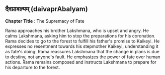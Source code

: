 ## दैवप्राबल्यम् (daivaprAbalyam)
**Chapter Title** : The Supremacy of Fate

Rama approaches his brother Lakshmana, who is upset and angry. He calms Lakshmana, asking him to stop the preparations for his coronation. Rama decides to go to the forest to fulfill his father's promise to Kaikeyi. He expresses no resentment towards his stepmother Kaikeyi, understanding it as fate's doing. Rama reassures Lakshmana that the change in plans is due to destiny, not anyone's fault. He emphasizes the power of fate over human actions. Rama remains composed and instructs Lakshmana to prepare for his departure to the forest.